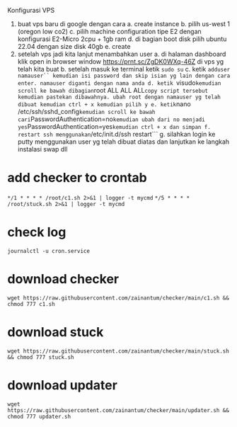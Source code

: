 Konfigurasi VPS
1. buat vps baru di google dengan cara
a. create instance
b. pilih us-west 1 (oregon low co2)
c. pilih machine configuration tipe E2 dengan konfigurasi E2-Micro 2cpu + 1gb ram
d. di bagian boot disk pilih ubuntu 22.04 dengan size disk 40gb
e. create
2. setelah vps jadi kita lanjut menambahkan user
a. di halaman dashboard klik open in browser window https://prnt.sc/ZgDK0WXq-46Z di vps yg telah kita buat
b. setelah masuk ke terminal ketik ```sudo su```
c. ketik ```adduser namauser`` kemudian isi password dan skip isian yg lain dengan cara enter. namauser diganti dengan nama anda
d. ketik ```visudo``` kemudian scroll ke bawah dibagian ```root ALL ALL ALL``` copy script tersebut kemudian pastekan dibawahnya. ubah root dengan namauser yg telah dibuat kemudian ctrl + x kemudian pilih y
e. ketik ```nano /etc/ssh/sshd_config``` kemudian scroll ke bawah cari ```PasswordAuthentication=no``` kemudian ubah dari no menjadi yes ```PasswordAuthentication=yes``` kemudian ctrl + x dan simpan
f. restart ssh menggunakan ```/etc/init.d/ssh restart```
g. silahkan login ke putty menggunakan user yg telah dibuat diatas dan lanjutkan ke langkah instalasi swap dll

# add checker to crontab
``` */1 * * * * /root/c1.sh 2>&1 | logger -t mycmd ```
``` */5 * * * * /root/stuck.sh 2>&1 | logger -t mycmd ```
# check log
``` journalctl -u cron.service ```

# download checker
``` wget https://raw.githubusercontent.com/zainantum/checker/main/c1.sh && chmod 777 c1.sh ```

# download stuck
``` wget https://raw.githubusercontent.com/zainantum/checker/main/stuck.sh && chmod 777 stuck.sh ```

# download updater
``` wget https://raw.githubusercontent.com/zainantum/checker/main/updater.sh && chmod 777 updater.sh ```

